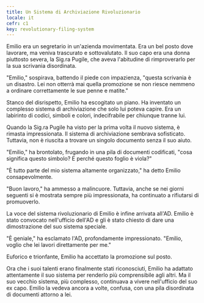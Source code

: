 ```yaml
---
title: Un Sistema di Archiviazione Rivoluzionario
locale: it
cefr: c1
key: revolutionary-filing-system
---
```


Emilio era un segretario in un'azienda movimentata. Era un bel posto dove lavorare, ma veniva trascurato e sottovalutato. Il suo capo era una donna piuttosto severa, la Sig.ra Pugile, che aveva l'abitudine di rimproverarlo per la sua scrivania disordinata.

"Emilio," sospirava, battendo il piede con impazienza, "questa scrivania è un disastro. Lei non otterrà mai quella promozione se non riesce nemmeno a ordinare correttamente le sue penne e matite."

Stanco del disrispetto, Emilio ha escogitato un piano. Ha inventato un complesso sistema di archiviazione che solo lui poteva capire. Era un labirinto di codici, simboli e colori, indecifrabile per chiunque tranne lui.

Quando la Sig.ra Pugile ha visto per la prima volta il nuovo sistema, è rimasta impressionata. Il sistema di archiviazione sembrava sofisticato. Tuttavia, non è riuscita a trovare un singolo documento senza il suo aiuto.

"Emilio," ha brontolato, frugando in una pila di documenti codificati, "cosa significa questo simbolo? E perché questo foglio è viola?"

"È tutto parte del mio sistema altamente organizzato," ha detto Emilio consapevolmente.

"Buon lavoro," ha ammesso a malincuore. Tuttavia, anche se nei giorni seguenti si è mostrata sempre più impressionata, ha continuato a rifiutarsi di promuoverlo.

La voce del sistema rivoluzionario di Emilio è infine arrivata all'AD. Emilio è stato convocato nell'ufficio dell'AD e gli è stato chiesto di dare una dimostrazione del suo sistema speciale.

"È geniale," ha esclamato l'AD, profondamente impressionato. "Emilio, voglio che lei lavori direttamente per me."

Euforico e trionfante, Emilio ha accettato la promozione sul posto.

Ora che i suoi talenti erano finalmente stati riconosciuti, Emilio ha adattato attentamente il suo sistema per renderlo più comprensibile agli altri. Ma il suo vecchio sistema, più complesso, continuava a vivere nell'ufficio del suo ex capo. Emilio la vedeva ancora a volte, confusa, con una pila disordinata di documenti attorno a lei.